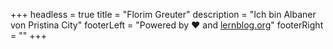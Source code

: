 +++
headless = true
title = "Florim Greuter"
description = "Ich bin Albaner von Pristina City"
footerLeft = "Powered by ❤️ and [lernblog.org](https://www.lernblog.org)"
footerRight = ""
+++
